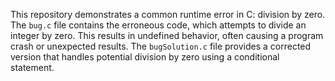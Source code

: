 This repository demonstrates a common runtime error in C: division by zero. The `bug.c` file contains the erroneous code, which attempts to divide an integer by zero. This results in undefined behavior, often causing a program crash or unexpected results. The `bugSolution.c` file provides a corrected version that handles potential division by zero using a conditional statement.